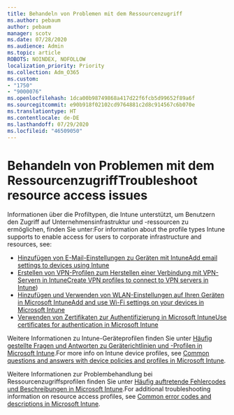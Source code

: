 ```yaml
---
title: Behandeln von Problemen mit dem Ressourcenzugriff
ms.author: pebaum
author: pebaum
manager: scotv
ms.date: 07/28/2020
ms.audience: Admin
ms.topic: article
ROBOTS: NOINDEX, NOFOLLOW
localization_priority: Priority
ms.collection: Adm_O365
ms.custom:
- "1750"
- "9000076"
ms.openlocfilehash: 1dca00b98749868a417d22f6fcb5d99652f89a6f
ms.sourcegitcommit: e90b918f02102cd9764881c2d8c914567c6b070e
ms.translationtype: HT
ms.contentlocale: de-DE
ms.lasthandoff: 07/29/2020
ms.locfileid: "46509050"
---
```

# <a name="troubleshoot-resource-access-issues"></a><span data-ttu-id="b7731-102">Behandeln von Problemen mit dem Ressourcenzugriff</span><span class="sxs-lookup"><span data-stu-id="b7731-102">Troubleshoot resource access issues</span></span>

<span data-ttu-id="b7731-103">Informationen über die Profiltypen, die Intune unterstützt, um Benutzern den Zugriff auf Unternehmensinfrastruktur und -ressourcen zu ermöglichen, finden Sie unter:</span><span class="sxs-lookup"><span data-stu-id="b7731-103">For information about the profile types Intune supports to enable access for users to corporate infrastructure and resources, see:</span></span>

- [<span data-ttu-id="b7731-104">Hinzufügen von E-Mail-Einstellungen zu Geräten mit Intune</span><span class="sxs-lookup"><span data-stu-id="b7731-104">Add email settings to devices using Intune</span></span>](https://docs.microsoft.com/intune/email-settings-configure)
- <span data-ttu-id="b7731-105">[Erstellen von VPN-Profilen zum Herstellen einer Verbindung mit VPN-Servern in Intune](https://docs.microsoft.com/intune/vpn-settings-configure)</span><span class="sxs-lookup"><span data-stu-id="b7731-105">[Create VPN profiles to connect to VPN servers in Intune](https://docs.microsoft.com/intune/vpn-settings-configure))</span></span>
- [<span data-ttu-id="b7731-106">Hinzufügen und Verwenden von WLAN-Einstellungen auf Ihren Geräten in Microsoft Intune</span><span class="sxs-lookup"><span data-stu-id="b7731-106">Add and use Wi-Fi settings on your devices in Microsoft Intune</span></span>](https://docs.microsoft.com/intune/wi-fi-settings-configure)
- [<span data-ttu-id="b7731-107">Verwenden von Zertifikaten zur Authentifizierung in Microsoft Intune</span><span class="sxs-lookup"><span data-stu-id="b7731-107">Use certificates for authentication in Microsoft Intune</span></span>](https://docs.microsoft.com/intune/certificates-configure)

<span data-ttu-id="b7731-108">Weitere Informationen zu Intune-Geräteprofilen finden Sie unter [Häufig gestellte Fragen und Antworten zu Geräterichtlinien und -Profilen in Microsoft Intune](https://docs.microsoft.com/intune/device-profile-troubleshoot).</span><span class="sxs-lookup"><span data-stu-id="b7731-108">For more info on Intune device profiles, see [Common questions and answers with device policies and profiles in Microsoft Intune](https://docs.microsoft.com/intune/device-profile-troubleshoot).</span></span>

<span data-ttu-id="b7731-109">Weitere Informationen zur Problembehandlung bei Ressourcenzugriffsprofilen finden Sie unter [Häufig auftretende Fehlercodes und Beschreibungen in Microsoft Intune](https://docs.microsoft.com/intune/troubleshoot-company-resource-access-problems).</span><span class="sxs-lookup"><span data-stu-id="b7731-109">For additional troubleshooting information on resource access profiles, see [Common error codes and descriptions in Microsoft Intune](https://docs.microsoft.com/intune/troubleshoot-company-resource-access-problems).</span></span>